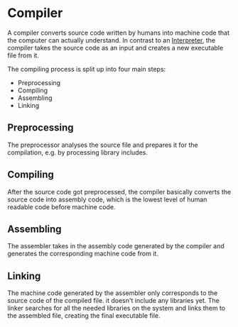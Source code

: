 # Compiler

A compiler converts source code written by humans into machine code that the computer can actually understand. In contrast to an [Interpreter](Interpreter.md), the compiler takes the source code as an input and creates a new executable file from it.

The compiling process is split up into four main steps:
- Preprocessing
- Compiling
- Assembling
- Linking

## Preprocessing

The preprocessor analyses the source file and prepares it for the compilation, e.g. by processing library includes.

## Compiling

After the source code got preprocessed, the compiler basically converts the source code into assembly code, which is the lowest level of human readable code before machine code.

## Assembling

The assembler takes in the assembly code generated by the compiler and generates the corresponding machine code from it.

## Linking

The machine code generated by the assembler only corresponds to the source code of the compiled file. it doesn't include any libraries yet. The linker searches for all the needed libraries on the system and links them to the assembled file, creating the final executable file.